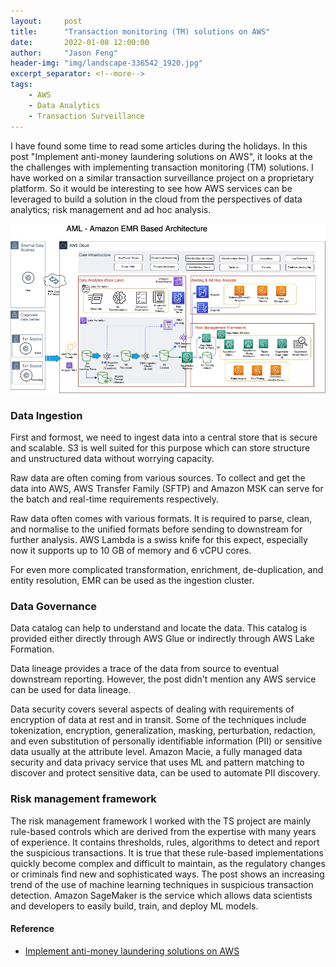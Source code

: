```yaml
---
layout:     post
title:      "Transaction monitoring (TM) solutions on AWS"
date:       2022-01-08 12:00:00
author:     "Jason Feng"
header-img: "img/landscape-336542_1920.jpg"
excerpt_separator: <!--more-->
tags:
    - AWS
    - Data Analytics
    - Transaction Surveillance
---
```

I have found some time to read some articles during the holidays. In this post "Implement anti-money laundering solutions on AWS", it looks at the the challenges with implementing transaction monitoring (TM) solutions. I have worked on a similar transaction surveillance project on a proprietary platform. So it would be interesting to see how AWS services can be leveraged to build a solution in the cloud from the perspectives of data analytics; risk management and ad hoc analysis.
<!--more-->
![](/img/2022-01-08-ts-aws.jpg)
### Data Ingestion
First and formost, we need to ingest data into a central store that is secure and scalable. S3 is well suited for this purpose which can store structure and unstructured data without worrying capacity.

Raw data are often coming from various sources. To collect and get the data into AWS, AWS Transfer Family (SFTP) and Amazon MSK can serve for the batch and real-time requirements respectively.

Raw data often comes with various formats. It is required to parse, clean, and normalise to the unified formats before sending to downstream for further analysis. AWS Lambda is a swiss knife for this expect, especially now it supports up to 10 GB of memory and 6 vCPU cores. 

For even more complicated transformation, enrichment, de-duplication, and entity resolution, EMR can be used as the ingestion cluster.

### Data Governance
Data catalog can help to understand and locate the data. This catalog is provided either directly through AWS Glue or indirectly through AWS Lake Formation.

Data lineage provides a trace of the data from source to eventual downstream reporting. However, the post didn't mention any AWS service can be used for data lineage.

Data security covers several aspects of dealing with requirements of encryption of data at rest and in transit. Some of the techniques include tokenization, encryption, generalization, masking, perturbation, redaction, and even substitution of personally identifiable information (PII) or sensitive data usually at the attribute level. Amazon Macie, a fully managed data security and data privacy service that uses ML and pattern matching to discover and protect sensitive data, can be used to automate PII discovery.

### Risk management framework
The risk management framework I worked with the TS project are mainly rule-based controls which are derived from the expertise with many years of experience. It contains thresholds, rules, algorithms to detect and report the suspicious transactions. It is true that these rule-based implementations quickly become complex and difficult to maintain, as the regulatory changes or criminals find new and sophisticated ways. The post shows an increasing trend of the use of machine learning techniques in suspicious transaction detection. Amazon SageMaker is the service which allows data scientists and developers to easily build, train, and deploy ML models.

#### Reference
- [Implement anti-money laundering solutions on AWS](https://aws.amazon.com/blogs/big-data/implement-anti-money-laundering-solutions-on-aws/)